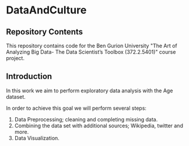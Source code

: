 # DataAndCulture

## Repository Contents
This repository contains code for the Ben Gurion University "The Art of Analyzing Big Data- The Data Scientist’s Toolbox (372.2.5401)" course project.

## Introduction
In this work we aim to perform exploratory data analysis with the Age dataset.

In order to achieve this goal we will perform several steps:
1. Data Preprocessing; cleaning and completing missing data.
2. Combining the data set with additional sources; Wikipedia, twitter and more.
3. Data Visualization.
